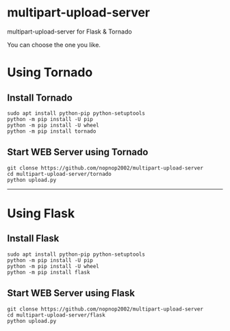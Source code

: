 # multipart-upload-server
multipart-upload-server for Flask &amp; Tornado

You can choose the one you like.   

# Using Tornado

## Install Tornado
```
sudo apt install python-pip python-setuptools
python -m pip install -U pip
python -m pip install -U wheel
python -m pip install tornado
```

## Start WEB Server using Tornado
```
git clonse https://github.com/nopnop2002/multipart-upload-server
cd multipart-upload-server/tornado
python upload.py
```

---

# Using Flask

## Install Flask
```
sudo apt install python-pip python-setuptools
python -m pip install -U pip
python -m pip install -U wheel
python -m pip install flask
```

## Start WEB Server using Flask
```
git clonse https://github.com/nopnop2002/multipart-upload-server
cd multipart-upload-server/flask
python upload.py
```

